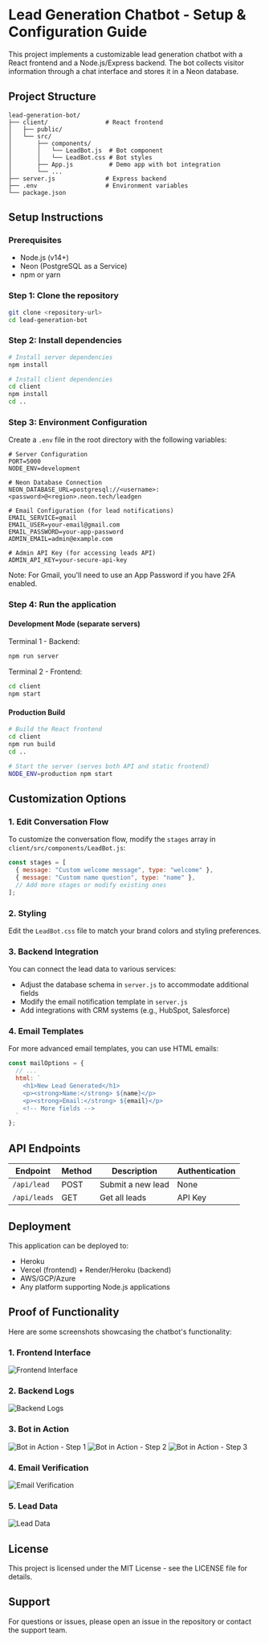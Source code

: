 # Lead Generation Chatbot - Setup & Configuration Guide

This project implements a customizable lead generation chatbot with a React frontend and a Node.js/Express backend. The bot collects visitor information through a chat interface and stores it in a Neon database.

## Project Structure

```
lead-generation-bot/
├── client/                # React frontend
│   ├── public/
│   └── src/
│       ├── components/
│       │   └── LeadBot.js  # Bot component
│       │   └── LeadBot.css # Bot styles
│       ├── App.js          # Demo app with bot integration
│       └── ...
├── server.js              # Express backend
├── .env                   # Environment variables
└── package.json
```

## Setup Instructions

### Prerequisites
- Node.js (v14+)
- Neon (PostgreSQL as a Service)
- npm or yarn

### Step 1: Clone the repository

```bash
git clone <repository-url>
cd lead-generation-bot
```

### Step 2: Install dependencies

```bash
# Install server dependencies
npm install

# Install client dependencies
cd client
npm install
cd ..
```

### Step 3: Environment Configuration

Create a `.env` file in the root directory with the following variables:

```
# Server Configuration
PORT=5000
NODE_ENV=development

# Neon Database Connection
NEON_DATABASE_URL=postgresql://<username>:<password>@<region>.neon.tech/leadgen

# Email Configuration (for lead notifications)
EMAIL_SERVICE=gmail
EMAIL_USER=your-email@gmail.com
EMAIL_PASSWORD=your-app-password
ADMIN_EMAIL=admin@example.com

# Admin API Key (for accessing leads API)
ADMIN_API_KEY=your-secure-api-key
```

Note: For Gmail, you'll need to use an App Password if you have 2FA enabled.

### Step 4: Run the application

#### Development Mode (separate servers)

Terminal 1 - Backend:
```bash
npm run server
```

Terminal 2 - Frontend:
```bash
cd client
npm start
```

#### Production Build

```bash
# Build the React frontend
cd client
npm run build
cd ..

# Start the server (serves both API and static frontend)
NODE_ENV=production npm start
```

## Customization Options

### 1. Edit Conversation Flow

To customize the conversation flow, modify the `stages` array in `client/src/components/LeadBot.js`:

```javascript
const stages = [
  { message: "Custom welcome message", type: "welcome" },
  { message: "Custom name question", type: "name" },
  // Add more stages or modify existing ones
];
```

### 2. Styling

Edit the `LeadBot.css` file to match your brand colors and styling preferences.

### 3. Backend Integration

You can connect the lead data to various services:

- Adjust the database schema in `server.js` to accommodate additional fields
- Modify the email notification template in `server.js`
- Add integrations with CRM systems (e.g., HubSpot, Salesforce)

### 4. Email Templates

For more advanced email templates, you can use HTML emails:

```javascript
const mailOptions = {
  // ...
  html: `
    <h1>New Lead Generated</h1>
    <p><strong>Name:</strong> ${name}</p>
    <p><strong>Email:</strong> ${email}</p>
    <!-- More fields -->
  `
};
```

## API Endpoints

| Endpoint     | Method | Description           | Authentication |
|--------------|--------|-----------------------|----------------|
| `/api/lead`  | POST   | Submit a new lead     | None           |
| `/api/leads` | GET    | Get all leads         | API Key        |

## Deployment

This application can be deployed to:

- Heroku
- Vercel (frontend) + Render/Heroku (backend)
- AWS/GCP/Azure
- Any platform supporting Node.js applications

## Proof of Functionality

Here are some screenshots showcasing the chatbot's functionality:

### 1. Frontend Interface
![Frontend Interface](https://github.com/i211534/MERN-lead-generation-bot/blob/main/FrontendInterface.PNG)

### 2. Backend Logs
![Backend Logs](https://github.com/i211534/MERN-lead-generation-bot/blob/main/backendlogs.PNG)

### 3. Bot in Action
![Bot in Action - Step 1](https://github.com/i211534/MERN-lead-generation-bot/blob/main/botinaction.PNG)
![Bot in Action - Step 2](https://github.com/i211534/MERN-lead-generation-bot/blob/main/botinaction2.PNG)
![Bot in Action - Step 3](https://github.com/i211534/MERN-lead-generation-bot/blob/main/botinaction3.PNG)

### 4. Email Verification
![Email Verification](https://github.com/i211534/MERN-lead-generation-bot/blob/main/emailverify.PNG)

### 5. Lead Data
![Lead Data](https://github.com/i211534/MERN-lead-generation-bot/blob/main/leaddata.PNG)

## License

This project is licensed under the MIT License - see the LICENSE file for details.

## Support

For questions or issues, please open an issue in the repository or contact the support team.

